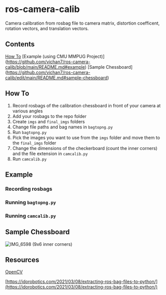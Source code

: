 # ros-camera-calib
Camera calibration from rosbag file to camera matrix, distortion coefficent, rotation vectors, and translation vectors.

## Contents
[How To](https://github.com/vichan7/ros-camera-calib/blob/main/README.md#how-to)
[Example (using CMU MMPUG Project)] (https://github.com/vichan7/ros-camera-calib/blob/main/README.md#example)
[Sample Chessboard] (https://github.com/vichan7/ros-camera-calib/edit/main/README.md#sample-chessboard)

## How To
1. Record rosbags of the calibration chessboard in front of your camera at various angles
2. Add your rosbags to the repo folder
3. Create `imgs` and `final_imgs` folders
4. Change file paths and bag names in `bagtopng.py`
5. Run `bagtopng.py`
6. Pick the images you want to use from the `imgs` folder and move them to the `final_imgs` folder
7. Change the dimensions of the checkerboard (count the inner corners) and the file extension in `camcalib.py`
8. Run `camcalib.py`

## Example
### Recording rosbags
### Running `bagtopng.py`
### Running `camcalib.py`

## Sample Chessboard
![IMG_6598](https://github.com/vichan7/ros-camera-calib/assets/117228381/1e17886e-89ec-46f8-af90-678717c69ad5)
(9x6 inner corners)

## Resources
[OpenCV](https://www.geeksforgeeks.org/camera-calibration-with-python-opencv/#)

[https://idorobotics.com/2021/03/08/extracting-ros-bag-files-to-python/](https://idorobotics.com/2021/03/08/extracting-ros-bag-files-to-python/)


